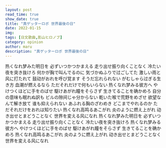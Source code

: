 ```yaml
---
layout: post
read_time: true
show_date: true
title: "真ゲッターロボ 世界最後の日"
date: 2022-01-15
img: 
tags: [日文歌曲,影山ヒロノブ]
category: opinion
author: maru
description: "真ゲッターロボ 世界最後の日"
---   
```

热くなれ梦みた明日を
必ずいつかつかまえる
走り出せ振り向くことなく
冷たい夜を突き抜けろ
何かが胸で叫んでるのに
気づかぬふりで过ごしてた
激しい雨と风に打たれて
鼓动がおれを呼び覚ます
そうだ忘れられない
がむしゃら过ぎる生き方
血潮が燃えるなら
ただそれだけで何もいらない
热くなれ梦みる彼方へ
やけつくほどに手をのばせ
駆けあがれ瞳をそらさず
生きてることを确かめろ
自分の意味も眠れぬ訳も
ビルの隙间じゃ分からない
乾いた喉で荒野をめざせ
欲望なんて解き放て
谁も抑えられない
あふれる胸のざわめき
どこまでやれるのか
ただそれだけをおれは知りたい
热くなれ高鸣るあこがれ
炎のように燃え上がれ
动き出せとまどうことなく
世界を変える风になれ
热くなれ梦みた明日を
必ずいつかつかまえる
走り出せ振り向くことなく
冷たい夜を突き抜けろ
热くなれ梦みる彼方へ
やけつくほどに手をのばせ
駆けあがれ瞳をそらさず
生きてることを确かめろ
热くなれ高鸣るあこがれ
炎のように燃え上がれ
动き出せとまどうことなく
世界を変える风になれ